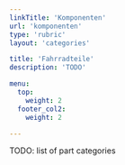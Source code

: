 ```yaml
---
linkTitle: 'Komponenten'
url: 'komponenten'
type: 'rubric'
layout: 'categories'

title: 'Fahrradteile'
description: 'TODO'

menu:
  top:
    weight: 2
  footer_col2:
    weight: 2

---
```


TODO: list of part categories
